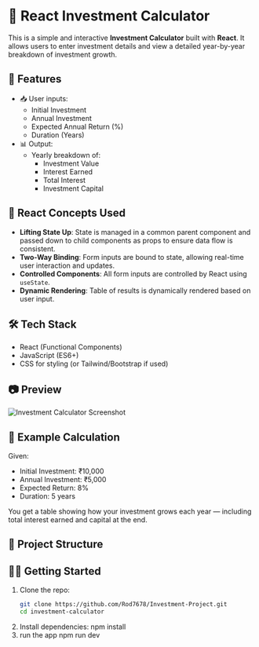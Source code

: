 # 💸 React Investment Calculator

This is a simple and interactive **Investment Calculator** built with **React**. It allows users to enter investment details and view a detailed year-by-year breakdown of investment growth.

## 📌 Features

- 📥 User inputs:
  - Initial Investment
  - Annual Investment
  - Expected Annual Return (%)
  - Duration (Years)
- 📊 Output:
  - Yearly breakdown of:
    - Investment Value
    - Interest Earned
    - Total Interest
    - Investment Capital

## 🚀 React Concepts Used

- **Lifting State Up**: State is managed in a common parent component and passed down to child components as props to ensure data flow is consistent.
- **Two-Way Binding**: Form inputs are bound to state, allowing real-time user interaction and updates.
- **Controlled Components**: All form inputs are controlled by React using `useState`.
- **Dynamic Rendering**: Table of results is dynamically rendered based on user input.

## 🛠️ Tech Stack

- React (Functional Components)
- JavaScript (ES6+)
- CSS for styling (or Tailwind/Bootstrap if used)

## 📷 Preview

![Investment Calculator Screenshot](./screenshot.png) <!-- Replace with actual screenshot path -->

## 🧮 Example Calculation

Given:
- Initial Investment: ₹10,000  
- Annual Investment: ₹5,000  
- Expected Return: 8%  
- Duration: 5 years

You get a table showing how your investment grows each year — including total interest earned and capital at the end.

## 📁 Project Structure


## 🧑‍💻 Getting Started

1. Clone the repo:
   ```bash
   git clone https://github.com/Rod7678/Investment-Project.git
   cd investment-calculator
2. Install dependencies:
    npm install
3. run the app
   npm run dev
     
